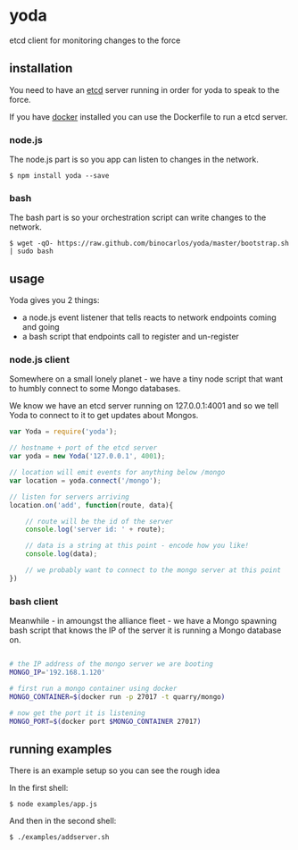 yoda
====

etcd client for monitoring changes to the force

## installation

You need to have an [etcd](https://github.com/coreos/etcd) server running in order for yoda to speak to the force.

If you have [docker](https://github.com/dotcloud/docker/) installed you can use the Dockerfile to run a etcd server.

### node.js

The node.js part is so you app can listen to changes in the network.

	$ npm install yoda --save

### bash

The bash part is so your orchestration script can write changes to the network.

	$ wget -qO- https://raw.github.com/binocarlos/yoda/master/bootstrap.sh | sudo bash

## usage

Yoda gives you 2 things:

 * a node.js event listener that tells reacts to network endpoints coming and going
 * a bash script that endpoints call to register and un-register

### node.js client

Somewhere on a small lonely planet - we have a tiny node script that want to humbly connect to some Mongo databases.

We know we have an etcd server running on 127.0.0.1:4001 and so we tell Yoda to connect to it to get updates about Mongos.


```js
var Yoda = require('yoda');

// hostname + port of the etcd server
var yoda = new Yoda('127.0.0.1', 4001);

// location will emit events for anything below /mongo
var location = yoda.connect('/mongo');

// listen for servers arriving
location.on('add', function(route, data){

	// route will be the id of the server
	console.log('server id: ' + route);

	// data is a string at this point - encode how you like!
	console.log(data);

	// we probably want to connect to the mongo server at this point
})

```

### bash client

Meanwhile - in amoungst the alliance fleet - we have a Mongo spawning bash script that knows the IP of the server it is running a Mongo database on.

```bash

# the IP address of the mongo server we are booting
MONGO_IP='192.168.1.120'

# first run a mongo container using docker
MONGO_CONTAINER=$(docker run -p 27017 -t quarry/mongo)

# now get the port it is listening
MONGO_PORT=$(docker port $MONGO_CONTAINER 27017)


```


## running examples

There is an example setup so you can see the rough idea

In the first shell:

	$ node examples/app.js

And then in the second shell:

	$ ./examples/addserver.sh